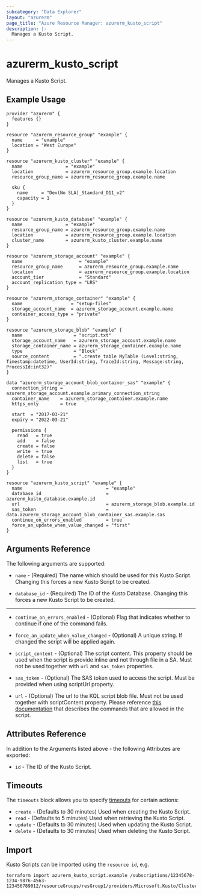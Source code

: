 ```yaml
---
subcategory: "Data Explorer"
layout: "azurerm"
page_title: "Azure Resource Manager: azurerm_kusto_script"
description: |-
  Manages a Kusto Script.
---
```


# azurerm_kusto_script

Manages a Kusto Script.

## Example Usage

```hcl
provider "azurerm" {
  features {}
}

resource "azurerm_resource_group" "example" {
  name     = "example"
  location = "West Europe"
}

resource "azurerm_kusto_cluster" "example" {
  name                = "example"
  location            = azurerm_resource_group.example.location
  resource_group_name = azurerm_resource_group.example.name

  sku {
    name     = "Dev(No SLA)_Standard_D11_v2"
    capacity = 1
  }
}

resource "azurerm_kusto_database" "example" {
  name                = "example"
  resource_group_name = azurerm_resource_group.example.name
  location            = azurerm_resource_group.example.location
  cluster_name        = azurerm_kusto_cluster.example.name
}

resource "azurerm_storage_account" "example" {
  name                     = "example"
  resource_group_name      = azurerm_resource_group.example.name
  location                 = azurerm_resource_group.example.location
  account_tier             = "Standard"
  account_replication_type = "LRS"
}

resource "azurerm_storage_container" "example" {
  name                  = "setup-files"
  storage_account_name  = azurerm_storage_account.example.name
  container_access_type = "private"
}

resource "azurerm_storage_blob" "example" {
  name                   = "script.txt"
  storage_account_name   = azurerm_storage_account.example.name
  storage_container_name = azurerm_storage_container.example.name
  type                   = "Block"
  source_content         = ".create table MyTable (Level:string, Timestamp:datetime, UserId:string, TraceId:string, Message:string, ProcessId:int32)"
}

data "azurerm_storage_account_blob_container_sas" "example" {
  connection_string = azurerm_storage_account.example.primary_connection_string
  container_name    = azurerm_storage_container.example.name
  https_only        = true

  start  = "2017-03-21"
  expiry = "2022-03-21"

  permissions {
    read   = true
    add    = false
    create = false
    write  = true
    delete = false
    list   = true
  }
}

resource "azurerm_kusto_script" "example" {
  name                               = "example"
  database_id                        = azurerm_kusto_database.example.id
  url                                = azurerm_storage_blob.example.id
  sas_token                          = data.azurerm_storage_account_blob_container_sas.example.sas
  continue_on_errors_enabled         = true
  force_an_update_when_value_changed = "first"
}
```

## Arguments Reference

The following arguments are supported:

* `name` - (Required) The name which should be used for this Kusto Script. Changing this forces a new Kusto Script to be created.
  
* `database_id` - (Required) The ID of the Kusto Database. Changing this forces a new Kusto Script to be created.

---

* `continue_on_errors_enabled` - (Optional) Flag that indicates whether to continue if one of the command fails.

* `force_an_update_when_value_changed` - (Optional) A unique string. If changed the script will be applied again.

* `script_content` - (Optional) The script content. This property should be used when the script is provide inline and not through file in a SA. Must not be used together with `url` and `sas_token` properties.

* `sas_token` - (Optional) The SAS token used to access the script. Must be provided when using scriptUrl property.

* `url` - (Optional) The url to the KQL script blob file.  Must not be used together with scriptContent property. Please reference [this documentation](https://docs.microsoft.com/azure/data-explorer/database-script) that describes the commands that are allowed in the script.

## Attributes Reference

In addition to the Arguments listed above - the following Attributes are exported:

* `id` - The ID of the Kusto Script.

## Timeouts

The `timeouts` block allows you to specify [timeouts](https://www.terraform.io/language/resources/syntax#operation-timeouts) for certain actions:

* `create` - (Defaults to 30 minutes) Used when creating the Kusto Script.
* `read` - (Defaults to 5 minutes) Used when retrieving the Kusto Script.
* `update` - (Defaults to 30 minutes) Used when updating the Kusto Script.
* `delete` - (Defaults to 30 minutes) Used when deleting the Kusto Script.

## Import

Kusto Scripts can be imported using the `resource id`, e.g.

```shell
terraform import azurerm_kusto_script.example /subscriptions/12345678-1234-9876-4563-123456789012/resourceGroups/resGroup1/providers/Microsoft.Kusto/Clusters/cluster1/Databases/database1/Scripts/script1
```
